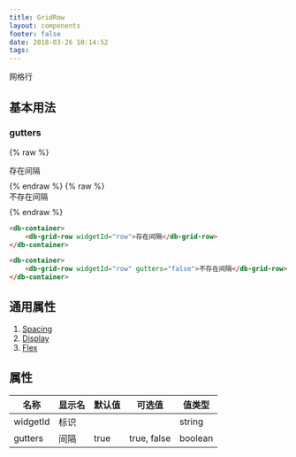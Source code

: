 ```yaml
---
title: GridRow
layout: components
footer: false
date: 2018-03-26 10:14:52
tags:
---
```


网格行

## 基本用法

### gutters

{% raw %}
<div class="container" style="max-width: 90%">
    <div id="row" class="bg-primary border" >
        <div class="bg-success text-light m-2" style="height:30px">存在间隔</div>
    </div>
</div>
{% endraw %}
{% raw %}
<div class="container" style="max-width: 90%">
    <div id="row" class="bg-primary border">
        <div class="bg-success text-light my-2" style="height:30px">不存在间隔</div>
    </div>
</div>
{% endraw %}

```html
<db-container>
    <db-grid-row widgetId="row">存在间隔</db-grid-row>
</db-container>
```
```html
<db-container>
    <db-grid-row widgetId="row" gutters="false">不存在间隔</db-grid-row>
</db-container>
```

## 通用属性

1. [Spacing](../Utilities/Spacing.html)
1. [Display](../Utilities/Display.html)
1. [Flex](../Utilities/Flex.html)

## 属性

| 名称  | 显示名 | 默认值 | 可选值 |值类型 |
| ----- | ------ | ----- | ----- | --------- |
| widgetId | 标识 | | | string |
| gutters | 间隔 | true | true, false| boolean |
